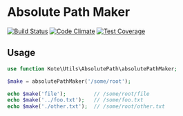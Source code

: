 # Absolute Path Maker

[![Build Status](https://travis-ci.org/kote-components/kote-absolute-path.svg?branch=master)](https://travis-ci.org/kote-components/kote-absolute-path)
[![Code Climate](https://codeclimate.com/repos/57ee17221047b14e10003121/badges/dd6531d384325c17ebbb/gpa.svg)](https://codeclimate.com/repos/57ee17221047b14e10003121/feed)
[![Test Coverage](https://codeclimate.com/repos/57ee17221047b14e10003121/badges/dd6531d384325c17ebbb/coverage.svg)](https://codeclimate.com/repos/57ee17221047b14e10003121/coverage)

## Usage

```php
use function Kote\Utils\AbsolutePath\absolutePathMaker;

$make = absolutePathMaker('/some/root');

echo $make('file'); 		// /some/root/file
echo $make('../foo.txt'); 	// /some/foo.txt
echo $make('./other.txt');	// /some/root/other.txt
```
